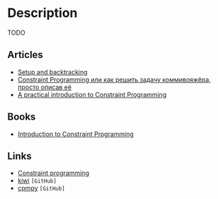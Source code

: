 # Description

TODO


## Articles

- [Setup and backtracking](https://opensourc.es/blog/constraint-solver-1/)
- [Constraint Programming или как решить задачу коммивояжёра, просто описав её](https://habr.com/ru/post/537492/)
- [A practical introduction to Constraint Programming](https://medium.com/vptech/a-practical-introduction-to-constraint-programming-2037c91833ba)


## Books

- [Introduction to Constraint Programming](https://www.cs.upc.edu/~erodri/webpage/cps/theory/cp/intro/slides.pdf)


## Links

- [Constraint programming](https://wiki2.org/en/Constraint_programming)
- [kiwi](https://github.com/nucleic/kiwi) `[GitHub]`
- [cpmpy](https://github.com/CPMpy/cpmpy) `[GitHub]`
